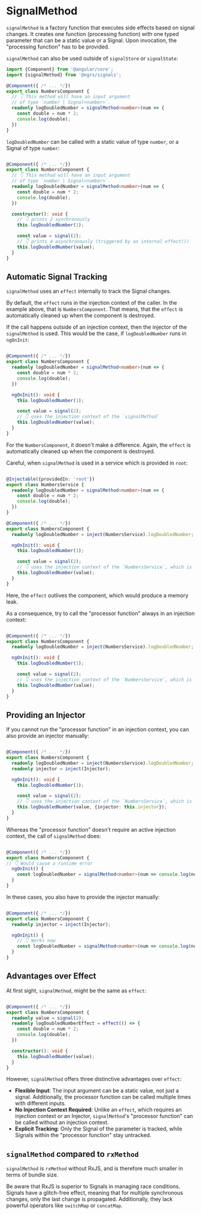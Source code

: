 # SignalMethod

`signalMethod` is a factory function that executes side effects based on signal changes. It creates one function (processing function) with one typed parameter that can be a static value or a Signal. Upon invocation, the "processing function" has to be provided.

`signalMethod` can also be used outside of `signalStore` or `signalState`:

```ts
import {Component} from '@angular/core';
import {signalMethod} from '@ngrx/signals';

@Component({ /* ... */})
export class NumbersComponent {
  // 👇 This method will have an input argument
  // of type `number | Signal<number>`.
  readonly logDoubledNumber = signalMethod<number>(num => {
    const double = num * 2;
    console.log(double);
  })
}
```

`logDoubledNumber` can be called with a static value of type `number`, or a Signal of type `number`:

```ts

@Component({ /* ... */})
export class NumbersComponent {
  // 👇 This method will have an input argument
  // of type `number | Signal<number>`.
  readonly logDoubledNumber = signalMethod<number>(num => {
    const double = num * 2;
    console.log(double);
  })

  constructor(): void {
    // 👇 prints 2 synchronously
    this.logDoubledNumber(1);

    const value = signal(2);
    // 👇 prints 4 asynchronously (triggered by an internal effect())
    this.logDoubledNumber(value);
  }
}
```

## Automatic Signal Tracking

`signalMethod` uses an `effect` internally to track the Signal changes.

By default, the `effect` runs in the injection context of the caller. In the example above, that is `NumbersComponent`. That means, that the `effect` is automatically cleaned up when the component is destroyed.

If the call happens outside of an injection context, then the injector of the `signalMethod` is used. This would be the case, if `logDoubledNumber` runs in `ngOnInit`:

```ts

@Component({ /* ... */})
export class NumbersComponent {
  readonly logDoubledNumber = signalMethod<number>(num => {
    const double = num * 2;
    console.log(double);
  })

  ngOnInit(): void {
    this.logDoubledNumber(1);

    const value = signal(2);
    // 👇 uses the injection context of the `signalMethod`
    this.logDoubledNumber(value);
  }
}
```

For the `NumbersComponent`, it doesn't make a difference. Again, the `effect` is automatically cleaned up when the component is destroyed.

Careful, when `signalMethod` is used in a service which is provided in `root`:

```ts

@Injectable({providedIn: 'root'})
export class NumbersService {
  readonly logDoubledNumber = signalMethod<number>(num => {
    const double = num * 2;
    console.log(double);
  })
}

@Component({ /* ... */})
export class NumbersComponent {
  readonly logDoubledNumber = inject(NumbersService).logDoubledNumber;

  ngOnInit(): void {
    this.logDoubledNumber(1);

    const value = signal(2);
    // 👇 uses the injection context of the `NumbersService`, which is root.
    this.logDoubledNumber(value);
  }
}
```

Here, the `effect` outlives the component, which would produce a memory leak.

As a consequence, try to call the "processor function" always in an injection context:

```ts

@Component({ /* ... */})
export class NumbersComponent {
  readonly logDoubledNumber = inject(NumbersService).logDoubledNumber;

  ngOnInit(): void {
    this.logDoubledNumber(1);

    const value = signal(2);
    // 👇 uses the injection context of the `NumbersService`, which is root.
    this.logDoubledNumber(value);
  }
}
```

## Providing an Injector

If you cannot run the "processor function" in an injection context, you can also provide an injector manually:

```ts

@Component({ /* ... */})
export class NumbersComponent {
  readonly logDoubledNumber = inject(NumbersService).logDoubledNumber;
  readonly injector = inject(Injector);

  ngOnInit(): void {
    this.logDoubledNumber(1);

    const value = signal(2);
    // 👇 uses the injection context of the `NumbersService`, which is root.
    this.logDoubledNumber(value, {injector: this.injector});
  }
}
```

Whereas the "processor function" doesn't require an active injection context, the call of `signalMethod` does:

```ts

@Component({ /* ... */})
export class NumbersComponent {
// 👇 Would cause a runtime error
  ngOnInit() {
    const logDoubledNumber = signalMethod<number>(num => console.log(num * 2));
  }
}
```

In these cases, you also have to provide the injector manually:

```ts

@Component({ /* ... */})
export class NumbersComponent {
  readonly injector = inject(Injector);

  ngOnInit() {
    // 👇 Works now
    const logDoubledNumber = signalMethod<number>(num => console.log(num * 2), {injector: this.injector});
  }
}
```

## Advantages over Effect

At first sight, `signalMethod`, might be the same as `effect`:

```ts

@Component({ /* ... */})
export class NumbersComponent {
  readonly value = signal(2);
  readonly logDoubledNumberEffect = effect(() => {
    const double = num * 2;
    console.log(double);
  })

  constructor(): void {
    this.logDoubledNumber(value);
  }
}
```

However, `signalMethod` offers three distinctive advantages over `effect`:

- **Flexible Input**: The input argument can be a static value, not just a signal. Additionally, the processor function can be called multiple times with different inputs.
- **No Injection Context Required**: Unlike an `effect`, which requires an injection context or an Injector, `signalMethod`'s "processor function" can be called without an injection context.
- **Explicit Tracking**: Only the Signal of the parameter is tracked, while Signals within the "processor function" stay untracked.

## `signalMethod` compared to `rxMethod`

`signalMethod` is `rxMethod` without RxJS, and is therefore much smaller in terms of bundle size.

Be aware that RxJS is superior to Signals in managing race conditions. Signals have a glitch-free effect, meaning that for multiple synchronous changes, only the last change is propagated. Additionally, they lack powerful operators like `switchMap` or `concatMap`.
